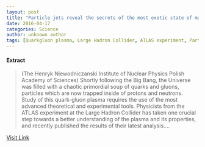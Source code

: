 ```yaml
---
layout: post
title: "Particle jets reveal the secrets of the most exotic state of matter"
date: 2016-04-17
categories: Science
author: unknown author
tags: [Quarkgluon plasma, Large Hadron Collider, ATLAS experiment, Particle physics, Physics, Applied and interdisciplinary physics, Physical universe, Science, Nature, Nuclear physics, Physical sciences]
---
```





#### Extract
>(The Henryk Niewodniczanski Institute of Nuclear Physics Polish Academy of Sciences) Shortly following the Big Bang, the Universe was filled with a chaotic primordial soup of quarks and gluons, particles which are now trapped inside of protons and neutrons. Study of this quark-gluon plasma requires the use of the most advanced theoretical and experimental tools. Physicists from the ATLAS experiment at the Large Hadron Collider has taken one crucial step towards a better understanding of the plasma and its properties, and recently published the results of their latest analysis....



[Visit Link](http://www.eurekalert.org/pub_releases/2015-03/thni-pjr031115.php)


